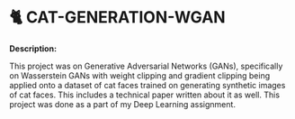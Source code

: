 # 🐈 CAT-GENERATION-WGAN

<b>Description:</b>

This project was on Generative Adversarial Networks (GANs), specifically on Wasserstein GANs with weight clipping and gradient clipping being applied onto a dataset of cat faces trained on generating synthetic images of cat faces. This includes a technical paper written about it as well. This project was done as a part of my Deep Learning assignment.